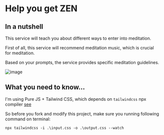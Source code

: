 # Help you get ZEN

## In a nutshell

This service will teach you about different ways to enter into meditation.

First of all, this service will recommend meditation music, which is crucial for meditation.

Based on your prompts, the service provides specific meditation guidelines.

![image](ormi-project-1.png)


## What you need to know...

I'm using Pure JS + Tailwind CSS, which depends on `tailwindcss` npx compiler [see](https://tailwindcss.com/docs/installation)

So before you fork and modify this project, make sure you running following command on terminal:

```shell
npx tailwindcss -i .\input.css -o .\output.css --watch
```